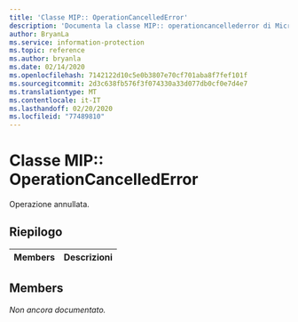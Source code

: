```yaml
---
title: 'Classe MIP:: OperationCancelledError'
description: 'Documenta la classe MIP:: operationcancellederror di Microsoft Information Protection (MIP) SDK.'
author: BryanLa
ms.service: information-protection
ms.topic: reference
ms.author: bryanla
ms.date: 02/14/2020
ms.openlocfilehash: 7142122d10c5e0b3807e70cf701aba8f7fef101f
ms.sourcegitcommit: 2d3c638fb576f3f074330a33d077db0cf0e7d4e7
ms.translationtype: MT
ms.contentlocale: it-IT
ms.lasthandoff: 02/20/2020
ms.locfileid: "77489810"
---
```

# <a name="class-mipoperationcancellederror"></a>Classe MIP:: OperationCancelledError 
Operazione annullata.
  
## <a name="summary"></a>Riepilogo
 Members                        | Descrizioni                                
--------------------------------|---------------------------------------------
  
## <a name="members"></a>Members
_Non ancora documentato._
